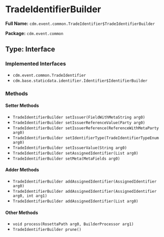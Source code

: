 # TradeIdentifierBuilder

**Full Name:** `cdm.event.common.TradeIdentifier$TradeIdentifierBuilder`

**Package:** `cdm.event.common`

## Type: Interface

### Implemented Interfaces

- `cdm.event.common.TradeIdentifier`
- `cdm.base.staticdata.identifier.Identifier$IdentifierBuilder`

### Methods

#### Setter Methods

- `TradeIdentifierBuilder setIssuer(FieldWithMetaString arg0)`
- `TradeIdentifierBuilder setIssuerReferenceValue(Party arg0)`
- `TradeIdentifierBuilder setIssuerReference(ReferenceWithMetaParty arg0)`
- `TradeIdentifierBuilder setIdentifierType(TradeIdentifierTypeEnum arg0)`
- `TradeIdentifierBuilder setIssuerValue(String arg0)`
- `TradeIdentifierBuilder setAssignedIdentifier(List arg0)`
- `TradeIdentifierBuilder setMeta(MetaFields arg0)`

#### Adder Methods

- `TradeIdentifierBuilder addAssignedIdentifier(AssignedIdentifier arg0)`
- `TradeIdentifierBuilder addAssignedIdentifier(AssignedIdentifier arg0, int arg1)`
- `TradeIdentifierBuilder addAssignedIdentifier(List arg0)`

#### Other Methods

- `void process(RosettaPath arg0, BuilderProcessor arg1)`
- `TradeIdentifierBuilder prune()`

